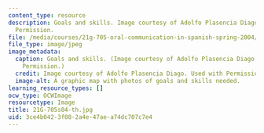 ```yaml
---
content_type: resource
description: Goals and skills. Image courtesy of Adolfo Plasencia Diago. Used with
  Permission.
file: /media/courses/21g-705-oral-communication-in-spanish-spring-2004/3ce4b0423f082a4e47aea74dc707c7e4_21G-705s04-th.jpg
file_type: image/jpeg
image_metadata:
  caption: Goals and skills. (Image courtesy of Adolfo Plasencia Diago. Used with
    Permission.)
  credit: Image courtesy of Adolfo Plasencia Diago. Used with Permission.
  image-alt: A graphic map with photos of goals and skills needed.
learning_resource_types: []
ocw_type: OCWImage
resourcetype: Image
title: 21G-705s04-th.jpg
uid: 3ce4b042-3f08-2a4e-47ae-a74dc707c7e4
---
```

